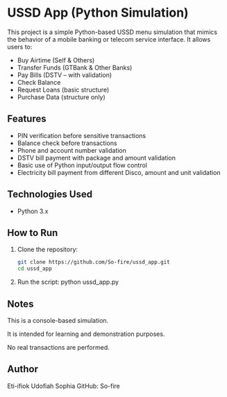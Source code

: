# USSD App (Python Simulation)

This project is a simple Python-based USSD menu simulation that mimics the behavior of a mobile banking or telecom service interface. It allows users to:

- Buy Airtime (Self & Others)
- Transfer Funds (GTBank & Other Banks)
- Pay Bills (DSTV – with validation)
- Check Balance
- Request Loans (basic structure)
- Purchase Data (structure only)

## Features

- PIN verification before sensitive transactions
- Balance check before transactions
- Phone and account number validation
- DSTV bill payment with package and amount validation
- Basic use of Python input/output flow control
- Electricity bill payment from different Disco, amount and unit validation

## Technologies Used

- Python 3.x

## How to Run

1. Clone the repository:
   ```bash
   git clone https://github.com/So-fire/ussd_app.git
   cd ussd_app
2. Run the script:
    python ussd_app.py
## Notes
This is a console-based simulation.

It is intended for learning and demonstration purposes.

No real transactions are performed.

## Author
Eti-ifiok Udofiah Sophia
GitHub: So-fire
